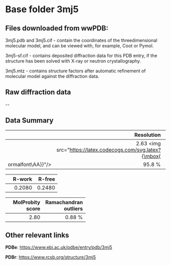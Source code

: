 # Base folder 3mj5

## Files downloaded from wwPDB:

3mj5.pdb and 3mj5.cif - contain the coordinates of the threedimensional molecular model, and can be viewed with, for example, Coot or Pymol.

3mj5-sf.cif - contains deposited diffraction data for this PDB entry, if the structure has been solved with X-ray or neutron crystallography.

3mj5.mtz - contains structure factors after automatic refinement of molecular model against the diffraction data.

## Raw diffraction data

--<br> 

## Data Summary
|   | Resolution | Completeness| I/sigma |
|---|-------------:|----------------:|--------------:|
|   |2.63 <img src="https://latex.codecogs.com/svg.latex?{\mbox{
ormalfont\AA}}"/>|95.8  %|<img width=50/>11.60|

|   | **R-work**| **R-free**   
|---|-------------:|----------------:|           
||0.2080|0.2480|

|   |**MolProbity<br>score**| **Ramachandran<br>outliers** 
|---|-------------:|----------------:|
||2.80|0.88 %|

## Other relevant links 
**PDBe**:  https://www.ebi.ac.uk/pdbe/entry/pdb/3mj5
 
**PDBr**: https://www.rcsb.org/structure/3mj5 

